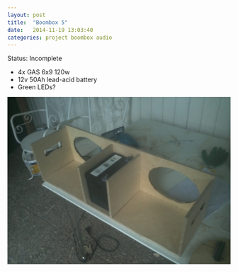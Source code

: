 ```yaml
---
layout: post
title:  "Boombox 5"
date:   2014-11-19 13:03:40
categories: project boombox audio
---
```

Status: Incomplete

- 4x GAS 6x9 120w
- 12v 50Ah lead-acid battery
- Green LEDs?

![](/img/projects/boombox5-1.jpg)